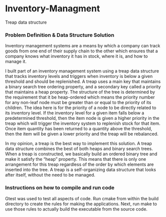 # Inventory-Managment
Treap data structure

### Problem Definition & Data Structure Solution
Inventory management systems are a means by which a company can track goods from one end of their supply chain to the other which ensures that a company knows what inventory it has in stock, where it is, and how to manage it.

I built part of an inventory management system using a treap data structure that tracks inventory levels and triggers when inventory is below a given threshold and should be replenished. A treap uses a main key that maintains a binary search tree ordering property, and a secondary key called a priority that maintains a heap property. The structure of the tree is determined by the requirement that it be heap-ordered which means the priority number for any non-leaf node must be greater than or equal to the priority of its children. The idea here is for the priority of a node to be directly related to its inventory level. If the inventory level for a given item falls below a predetermined threshold, then the item node is given a higher priority in the treap which will trigger the inventory system to replenish stock for that item. Once item quantity has been returned to a quantity above the threshold, then the item will be given a lower priority and the treap will be rebalanced.

In my opinion, a treap is the best way to implement this solution. A treap data structure combines the best of both heaps and binary search trees. When a treap is constructed, we basically build an ordered binary tree and make it satisfy the “heap” property. This means that there is only one arrangement for this treap regardless of the order by which elements are inserted into the tree. A treap is a self-organizing data structure that looks after itself, without the need to be managed.

### Instructions on how to compile and run code
Gtest was used to test all aspects of code. Run cmake from within the build directory to create the rules for making the applications. Next, run make to use those rules to actually build the executable from the source code.
